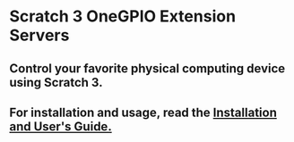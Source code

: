 # Scratch 3 OneGPIO Extension Servers

## Control your favorite physical computing device using Scratch 3.

## For installation and usage, read the [Installation and User's Guide.](https://mryslab.github.io/s3-extend/)


